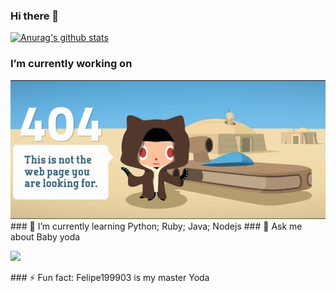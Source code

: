 ### Hi there 👋

[![Anurag's github stats](https://github-readme-stats.vercel.app/api?username=Cameasy)](https://github.com/anuraghazra/github-readme-stats)
###  I’m currently working on 
<img src=".github/404notfound.jpg">
### 🌱 I’m currently learning Python; Ruby; Java; Nodejs
### 💬 Ask me about Baby yoda <p> <img src = "https://i.giphy.com/media/X58aNIz288nhDcCM7l/giphy.webp"> </p>
### ⚡ Fun fact: Felipe199903 is my master Yoda
